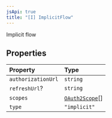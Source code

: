 ```yaml
---
jsApi: true
title: "[I] ImplicitFlow"
---
```


Implicit flow

## Properties

| Property           | Type                                        |
| :----------------- | :------------------------------------------ |
| `authorizationUrl` | `string`                                    |
| `refreshUrl`?      | `string`                                    |
| `scopes`           | [`OAuth2Scope`](Interface.OAuth2Scope.md)[] |
| `type`             | `"implicit"`                                |

